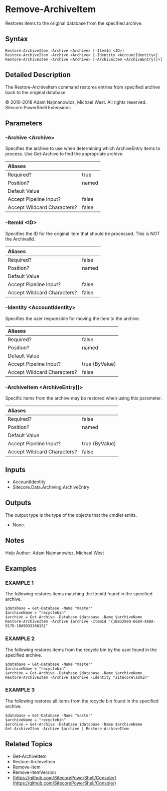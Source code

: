 # Remove-ArchiveItem

Restores items to the original database from the specified archive.

## Syntax

```text
Restore-ArchiveItem -Archive <Archive> [-ItemId <ID>]
Restore-ArchiveItem -Archive <Archive> [-Identity <AccountIdentity>]
Restore-ArchiveItem -Archive <Archive> [-ArchiveItem <ArchiveEntry[]>]
```

## Detailed Description

The Restore-ArchiveItem command restores entries from specified archive back to the original database.

© 2010-2018 Adam Najmanowicz, Michael West. All rights reserved. Sitecore PowerShell Extensions

## Parameters

### -Archive  &lt;Archive&gt;

Specifies the archive to use when determining which ArchiveEntry items to process. Use Get-Archive to find the appropriate archive.

| Aliases |  |
| :--- | :--- |
| Required? | true |
| Position? | named |
| Default Value |  |
| Accept Pipeline Input? | false|
| Accept Wildcard Characters? | false |

### -ItemId  &lt;ID&gt;

Specifies the ID for the original item that should be processed. This is NOT the ArchivalId.

| Aliases |  |
| :--- | :--- |
| Required? | false |
| Position? | named |
| Default Value |  |
| Accept Pipeline Input? | false |
| Accept Wildcard Characters? | false |

### -Identity  &lt;AccountIdentity&gt;

Specifies the user responsible for moving the item to the archive.

| Aliases |  |
| :--- | :--- |
| Required? | false |
| Position? | named |
| Default Value |  |
| Accept Pipeline Input? | true \(ByValue\) |
| Accept Wildcard Characters? | false |

### -ArchiveItem  &lt;ArchiveEntry\[\]&gt;

Specific items from the archive may be restored when using this parameter.

| Aliases |  |
| :--- | :--- |
| Required? | false |
| Position? | named |
| Default Value |  |
| Accept Pipeline Input? | true \(ByValue\) |
| Accept Wildcard Characters? | false |

## Inputs

* AccountIdentity
* Sitecore.Data.Archiving.ArchiveEntry

## Outputs

The output type is the type of the objects that the cmdlet emits.

* None.

## Notes

Help Author: Adam Najmanowicz, Michael West

## Examples

### EXAMPLE 1

The following restores items matching the ItemId found in the specified archive.

```text
$database = Get-Database -Name "master"
$archiveName = "recyclebin"
$archive = Get-Archive -Database $database -Name $archiveName
Restore-ArchiveItem -Archive $archive -ItemId "{1BB32980-66B4-4ADA-9170-10A9D3336613}"
```

### EXAMPLE 2

The following restores items from the recycle bin by the user found in the specified archive.

```text
$database = Get-Database -Name "master"
$archiveName = "recyclebin"
$archive = Get-Archive -Database $database -Name $archiveName
Restore-ArchiveItem -Archive $archive -Identity "sitecore\admin"
```

### EXAMPLE 3

The following restores all items from the recycle bin found in the specified archive.

```text
$database = Get-Database -Name "master"
$archiveName = "recyclebin"
$archive = Get-Archive -Database $database -Name $archiveName
Get-ArchiveItem -Archive $archive | Restore-ArchiveItem
```

## Related Topics

* Get-ArchiveItem
* Restore-ArchiveItem
* Remove-Item
* Remove-ItemVersion
* [https://github.com/SitecorePowerShell/Console/](https://github.com/SitecorePowerShell/Console/) 